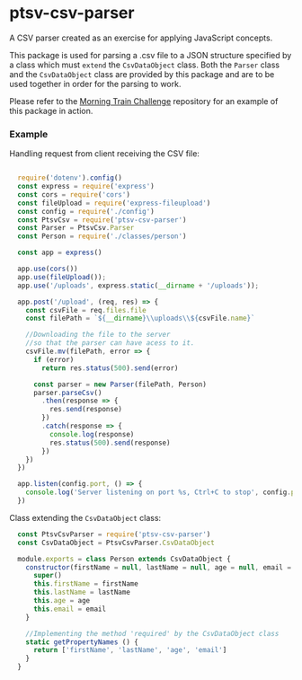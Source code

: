 # ptsv-csv-parser

A CSV parser created as an exercise for applying JavaScript concepts.

This package is used for parsing a .csv file to a JSON structure specified by a class which must `extend` the `CsvDataObject` class. Both the `Parser` class and the `CsvDataObject` class are provided by this package and are to be used together in order for the parsing to work.

Please refer to the [Morning Train Challenge](https://github.com/paulopontovaz/morning-train-challenge) repository for an example of this package in action.

### Example
Handling request from client receiving the CSV file:
```javascript

  require('dotenv').config()
  const express = require('express')
  const cors = require('cors')
  const fileUpload = require('express-fileupload')
  const config = require('./config')
  const PtsvCsv = require('ptsv-csv-parser')
  const Parser = PtsvCsv.Parser
  const Person = require('./classes/person')

  const app = express()

  app.use(cors())
  app.use(fileUpload());
  app.use('/uploads', express.static(__dirname + '/uploads'));

  app.post('/upload', (req, res) => {
    const csvFile = req.files.file
    const filePath = `${__dirname}\\uploads\\${csvFile.name}`

    //Downloading the file to the server 
    //so that the parser can have acess to it.
    csvFile.mv(filePath, error => {
      if (error)
        return res.status(500).send(error)

      const parser = new Parser(filePath, Person)
      parser.parseCsv()
        .then(response => {
          res.send(response)
        })
        .catch(response => {
          console.log(response)
          res.status(500).send(response)				
        })
    })
  })

  app.listen(config.port, () => {
    console.log('Server listening on port %s, Ctrl+C to stop', config.port)
  })
```
Class extending the `CsvDataObject` class:
```javascript
  const PtsvCsvParser = require('ptsv-csv-parser')
  const CsvDataObject = PtsvCsvParser.CsvDataObject

  module.exports = class Person extends CsvDataObject {
    constructor(firstName = null, lastName = null, age = null, email = null) {
      super()
      this.firstName = firstName
      this.lastName = lastName
      this.age = age
      this.email = email
    }

    //Implementing the method 'required' by the CsvDataObject class
    static getPropertyNames () {
      return ['firstName', 'lastName', 'age', 'email']
    }
  }
```
